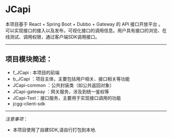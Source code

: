 # JCapi
本项目基于 React + Spring Boot + Dubbo + Gateway 的 API 接口开放平台 。可以实现接口的接入以及发布，可视化接口的调用信息。用户具有接口的浏览、在线测试、调用权限，通过客户端SDK调用接口。

---

## 项目模块简述：

- f_JCapi : 本项目的前端
- b_JCapi ：项目主体，主要包括用户相关、接口相关等功能
- JCapi-common ：公共封装类（如公共返回对象）
- JCapi-gateway ：网关服务，涉及到统一鉴权等
- JCapi-Test：接口服务，主要用于实现接口调用的功能
- jcgg-client-sdk

---

*注意事项*：

- 本项目使用了自建SDK,请自行打包到本地.
